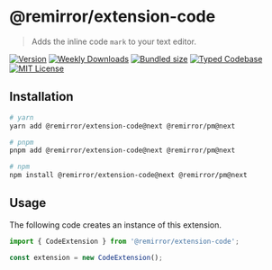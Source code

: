 # @remirror/extension-code

> Adds the inline code `mark` to your text editor.

[![Version][version]][npm] [![Weekly Downloads][downloads-badge]][npm] [![Bundled size][size-badge]][size] [![Typed Codebase][typescript]](#) [![MIT License][license]](#)

[version]: https://flat.badgen.net/npm/v/@remirror/extension-code/next
[npm]: https://npmjs.com/package/@remirror/extension-code/v/next
[license]: https://flat.badgen.net/badge/license/MIT/purple
[size]: https://bundlephobia.com/result?p=@remirror/extension-code@next
[size-badge]: https://flat.badgen.net/bundlephobia/minzip/@remirror/extension-code
[typescript]: https://flat.badgen.net/badge/icon/TypeScript?icon=typescript&label
[downloads-badge]: https://badgen.net/npm/dw/@remirror/extension-code/red?icon=npm

## Installation

```bash
# yarn
yarn add @remirror/extension-code@next @remirror/pm@next

# pnpm
pnpm add @remirror/extension-code@next @remirror/pm@next

# npm
npm install @remirror/extension-code@next @remirror/pm@next
```

## Usage

The following code creates an instance of this extension.

```ts
import { CodeExtension } from '@remirror/extension-code';

const extension = new CodeExtension();
```
